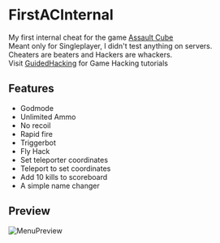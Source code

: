 # FirstACInternal
My first internal cheat for the game [Assault Cube](https://assault.cubers.net/)  
Meant only for Singleplayer, I didn't test anything on servers.  
Cheaters are beaters and Hackers are whackers.  
Visit [GuidedHacking](https://guidedhacking.com/) for Game Hacking tutorials

## Features
* Godmode
* Unlimited Ammo
* No recoil
* Rapid fire
* Triggerbot
* Fly Hack
* Set teleporter coordinates
* Teleport to set coordinates
* Add 10 kills to scoreboard
* A simple name changer

## Preview
![MenuPreview](https://i.imgur.com/vUMZuIY.jpg)
